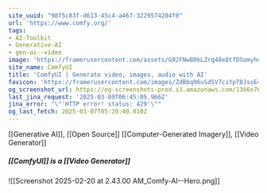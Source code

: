 ```yaml
---
site_uuid: "98f5c83f-d613-45c4-a467-3229574204f0"
url: 'https://www.comfy.org/'
tags:
- AI-Toolkit
- Generative-AI
- gen-ai--video
image: 'https://framerusercontent.com/assets/G92FNwB0kLZrq48e8tfDSomyho.png'
site_name: ComfyUI
title: 'ComfyUI | Generate video, images, audio with AI'
favicon: 'https://framerusercontent.com/images/ZdBbq96uSdSV7csYpT0JsoE4.png'
og_screenshot_url: https://og-screenshots-prod.s3.amazonaws.com/1366x768/80/false/b7e051fa79209c2f81c719146eb3918dd837ff7d46f1595651008e8c242cf0bc.jpeg
last_jina_request: '2025-03-09T06:45:05.966Z'
jina_error: "\"'HTTP error! status: 429'\""
og_last_fetch: 2025-03-07T05:20:40.010Z
---
```

[[Generative AI]], [[Open Source]]
[[Computer-Generated Imagery]], [[Video Generator]]

##### [[ComfyUI]] is a [[Video Generator]]
![[Screenshot 2025-02-20 at 2.43.00 AM_Comfy-AI--Hero.png]]
